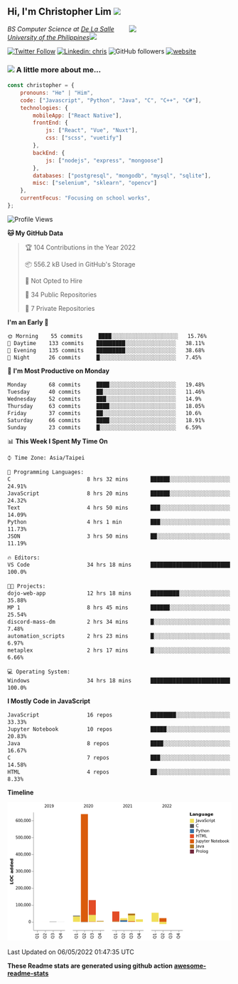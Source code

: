 <h2>Hi, I'm Christopher Lim <img src="https://media3.giphy.com/media/r3SVtaGUukD5V6UjzP/giphy.gif" width="50" /></h2>
<img align='right' src="https://media.giphy.com/media/M9gbBd9nbDrOTu1Mqx/giphy.gif" width="230">
<p><em>BS Computer Science at <a href="https://www.dlsu.edu.ph/">De La Salle University of the Philippines</a><img src="https://media.giphy.com/media/WUlplcMpOCEmTGBtBW/giphy.gif" width="30"> 
</em></p>

[![Twitter Follow](https://img.shields.io/twitter/follow/ClovesJL?label=Follow)](https://twitter.com/intent/follow?screen_name=ClovesJL)
[![Linkedin: chris](https://img.shields.io/badge/-chris-blue?style=flat-square&logo=Linkedin&logoColor=white&link=https://www.linkedin.com/in/christopher-lim-122831183/)](https://www.linkedin.com/in/christopher-lim-122831183/)
![GitHub followers](https://img.shields.io/github/followers/cc-visionary?label=Follow&style=social)
[![website](https://img.shields.io/badge/Website-46a2f1.svg?&style=flat-square&logo=Google-Chrome&logoColor=white&link=http://christopherlim.surge.sh/)](http://christopherlim.surge.sh/)

### <img src="https://media.giphy.com/media/VgCDAzcKvsR6OM0uWg/giphy.gif" width="50"> A little more about me...  

```javascript
const christopher = {
    pronouns: "He" | "Him",
    code: ["Javascript", "Python", "Java", "C", "C++", "C#"],
    technologies: {
        mobileApp: ["React Native"],
        frontEnd: {
            js: ["React", "Vue", "Nuxt"],
            css: ["scss", "vuetify"]
        },
        backEnd: {
            js: ["nodejs", "express", "mongoose"]
        },
        databases: ["postgresql", "mongodb", "mysql", "sqlite"],
        misc: ["selenium", "sklearn", "opencv"]
    },
    currentFocus: "Focusing on school works",
};
```

<!--START_SECTION:waka-->
![Profile Views](http://img.shields.io/badge/Profile%20Views-0-blue)

**🐱 My GitHub Data** 

> 🏆 104 Contributions in the Year 2022
 > 
> 📦 556.2 kB Used in GitHub's Storage 
 > 
> 🚫 Not Opted to Hire
 > 
> 📜 34 Public Repositories 
 > 
> 🔑 7 Private Repositories  
 > 
**I'm an Early 🐤** 

```text
🌞 Morning    55 commits     ████░░░░░░░░░░░░░░░░░░░░░   15.76% 
🌆 Daytime    133 commits    █████████░░░░░░░░░░░░░░░░   38.11% 
🌃 Evening    135 commits    █████████░░░░░░░░░░░░░░░░   38.68% 
🌙 Night      26 commits     █░░░░░░░░░░░░░░░░░░░░░░░░   7.45%

```
📅 **I'm Most Productive on Monday** 

```text
Monday       68 commits     ████░░░░░░░░░░░░░░░░░░░░░   19.48% 
Tuesday      40 commits     ██░░░░░░░░░░░░░░░░░░░░░░░   11.46% 
Wednesday    52 commits     ███░░░░░░░░░░░░░░░░░░░░░░   14.9% 
Thursday     63 commits     ████░░░░░░░░░░░░░░░░░░░░░   18.05% 
Friday       37 commits     ██░░░░░░░░░░░░░░░░░░░░░░░   10.6% 
Saturday     66 commits     ████░░░░░░░░░░░░░░░░░░░░░   18.91% 
Sunday       23 commits     █░░░░░░░░░░░░░░░░░░░░░░░░   6.59%

```


📊 **This Week I Spent My Time On** 

```text
⌚︎ Time Zone: Asia/Taipei

💬 Programming Languages: 
C                        8 hrs 32 mins       ██████░░░░░░░░░░░░░░░░░░░   24.91% 
JavaScript               8 hrs 20 mins       ██████░░░░░░░░░░░░░░░░░░░   24.32% 
Text                     4 hrs 50 mins       ███░░░░░░░░░░░░░░░░░░░░░░   14.09% 
Python                   4 hrs 1 min         ███░░░░░░░░░░░░░░░░░░░░░░   11.73% 
JSON                     3 hrs 50 mins       ██░░░░░░░░░░░░░░░░░░░░░░░   11.19%

🔥 Editors: 
VS Code                  34 hrs 18 mins      █████████████████████████   100.0%

🐱‍💻 Projects: 
dojo-web-app             12 hrs 18 mins      █████████░░░░░░░░░░░░░░░░   35.88% 
MP 1                     8 hrs 45 mins       ██████░░░░░░░░░░░░░░░░░░░   25.54% 
discord-mass-dm          2 hrs 34 mins       █░░░░░░░░░░░░░░░░░░░░░░░░   7.48% 
automation_scripts       2 hrs 23 mins       █░░░░░░░░░░░░░░░░░░░░░░░░   6.97% 
metaplex                 2 hrs 17 mins       █░░░░░░░░░░░░░░░░░░░░░░░░   6.66%

💻 Operating System: 
Windows                  34 hrs 18 mins      █████████████████████████   100.0%

```

**I Mostly Code in JavaScript** 

```text
JavaScript               16 repos            ████████░░░░░░░░░░░░░░░░░   33.33% 
Jupyter Notebook         10 repos            █████░░░░░░░░░░░░░░░░░░░░   20.83% 
Java                     8 repos             ████░░░░░░░░░░░░░░░░░░░░░   16.67% 
C                        7 repos             ███░░░░░░░░░░░░░░░░░░░░░░   14.58% 
HTML                     4 repos             ██░░░░░░░░░░░░░░░░░░░░░░░   8.33%

```


**Timeline**

![Chart not found](https://raw.githubusercontent.com/cc-visionary/cc-visionary/master/charts/bar_graph.png) 


 Last Updated on 06/05/2022 01:47:35 UTC
<!--END_SECTION:waka-->

**These Readme stats are generated using github action [awesome-readme-stats](https://github.com/anmol098/waka-readme-stats)**
